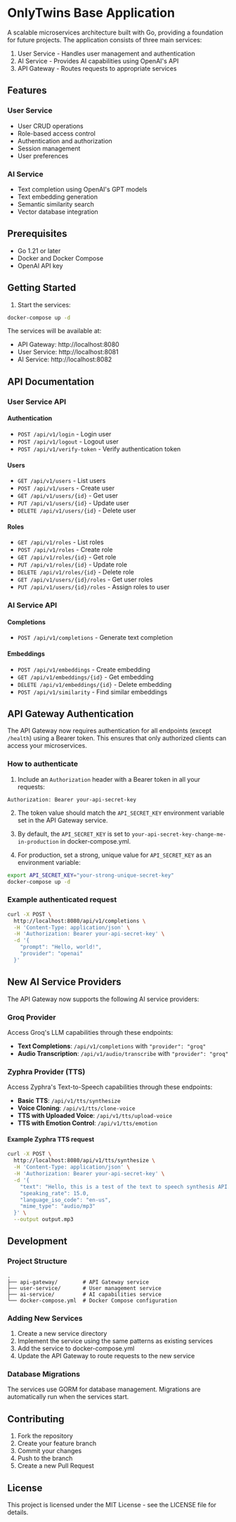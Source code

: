 # OnlyTwins Base Application

A scalable microservices architecture built with Go, providing a foundation for future projects. The application consists of three main services:

1. User Service - Handles user management and authentication
2. AI Service - Provides AI capabilities using OpenAI's API
3. API Gateway - Routes requests to appropriate services

## Features

### User Service
- User CRUD operations
- Role-based access control
- Authentication and authorization
- Session management
- User preferences

### AI Service
- Text completion using OpenAI's GPT models
- Text embedding generation
- Semantic similarity search
- Vector database integration

## Prerequisites

- Go 1.21 or later
- Docker and Docker Compose
- OpenAI API key

## Getting Started

1. Start the services:
```bash
docker-compose up -d
```

The services will be available at:
- API Gateway: http://localhost:8080
- User Service: http://localhost:8081
- AI Service: http://localhost:8082

## API Documentation

### User Service API

#### Authentication
- `POST /api/v1/login` - Login user
- `POST /api/v1/logout` - Logout user
- `POST /api/v1/verify-token` - Verify authentication token

#### Users
- `GET /api/v1/users` - List users
- `POST /api/v1/users` - Create user
- `GET /api/v1/users/{id}` - Get user
- `PUT /api/v1/users/{id}` - Update user
- `DELETE /api/v1/users/{id}` - Delete user

#### Roles
- `GET /api/v1/roles` - List roles
- `POST /api/v1/roles` - Create role
- `GET /api/v1/roles/{id}` - Get role
- `PUT /api/v1/roles/{id}` - Update role
- `DELETE /api/v1/roles/{id}` - Delete role
- `GET /api/v1/users/{id}/roles` - Get user roles
- `PUT /api/v1/users/{id}/roles` - Assign roles to user

### AI Service API

#### Completions
- `POST /api/v1/completions` - Generate text completion

#### Embeddings
- `POST /api/v1/embeddings` - Create embedding
- `GET /api/v1/embeddings/{id}` - Get embedding
- `DELETE /api/v1/embeddings/{id}` - Delete embedding
- `POST /api/v1/similarity` - Find similar embeddings

## API Gateway Authentication

The API Gateway now requires authentication for all endpoints (except `/health`) using a Bearer token. This ensures that only authorized clients can access your microservices.

### How to authenticate

1. Include an `Authorization` header with a Bearer token in all your requests:

```
Authorization: Bearer your-api-secret-key
```

2. The token value should match the `API_SECRET_KEY` environment variable set in the API Gateway service.

3. By default, the `API_SECRET_KEY` is set to `your-api-secret-key-change-me-in-production` in docker-compose.yml.

4. For production, set a strong, unique value for `API_SECRET_KEY` as an environment variable:

```bash
export API_SECRET_KEY="your-strong-unique-secret-key"
docker-compose up -d
```

### Example authenticated request

```bash
curl -X POST \
  http://localhost:8080/api/v1/completions \
  -H 'Content-Type: application/json' \
  -H 'Authorization: Bearer your-api-secret-key' \
  -d '{
    "prompt": "Hello, world!",
    "provider": "openai"
  }'
```

## New AI Service Providers

The API Gateway now supports the following AI service providers:

### Groq Provider

Access Groq's LLM capabilities through these endpoints:

- **Text Completions**: `/api/v1/completions` with `"provider": "groq"`
- **Audio Transcription**: `/api/v1/audio/transcribe` with `"provider": "groq"`

### Zyphra Provider (TTS)

Access Zyphra's Text-to-Speech capabilities through these endpoints:

- **Basic TTS**: `/api/v1/tts/synthesize`
- **Voice Cloning**: `/api/v1/tts/clone-voice`
- **TTS with Uploaded Voice**: `/api/v1/tts/upload-voice`
- **TTS with Emotion Control**: `/api/v1/tts/emotion`

#### Example Zyphra TTS request

```bash
curl -X POST \
  http://localhost:8080/api/v1/tts/synthesize \
  -H 'Content-Type: application/json' \
  -H 'Authorization: Bearer your-api-secret-key' \
  -d '{
    "text": "Hello, this is a test of the text to speech synthesis API.",
    "speaking_rate": 15.0,
    "language_iso_code": "en-us",
    "mime_type": "audio/mp3"
  }' \
  --output output.mp3
```

## Development

### Project Structure

```
.
├── api-gateway/        # API Gateway service
├── user-service/       # User management service
├── ai-service/         # AI capabilities service
└── docker-compose.yml  # Docker Compose configuration
```

### Adding New Services

1. Create a new service directory
2. Implement the service using the same patterns as existing services
3. Add the service to docker-compose.yml
4. Update the API Gateway to route requests to the new service

### Database Migrations

The services use GORM for database management. Migrations are automatically run when the services start.

## Contributing

1. Fork the repository
2. Create your feature branch
3. Commit your changes
4. Push to the branch
5. Create a new Pull Request

## License

This project is licensed under the MIT License - see the LICENSE file for details.
